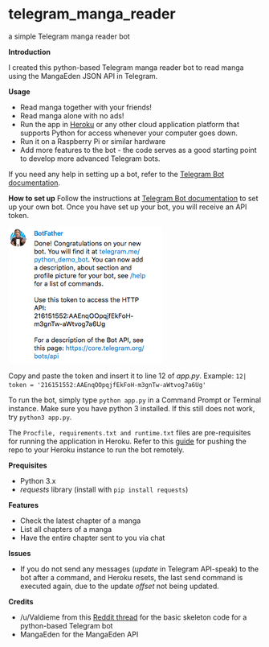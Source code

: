 # telegram_manga_reader
a simple Telegram manga reader bot

**Introduction**

I created this python-based Telegram manga reader bot to read manga using the MangaEden JSON API in Telegram.

**Usage**
- Read manga together with your friends!
- Read manga alone with no ads!
- Run the app in [Heroku](http://www.heroku.com) or any other cloud application platform that supports Python for access whenever your computer goes down.
- Run it on a Raspberry Pi or similar hardware
- Add more features to the bot - the code serves as a good starting point to develop more advanced Telegram bots.

If you need any help in setting up a bot, refer to the [Telegram Bot documentation](https://core.telegram.org/bots).

**How to set up**
Follow the instructions at [Telegram Bot documentation](https://core.telegram.org/bots) to set up your own bot. Once you have set up your bot, you will receive an API token.

![If you're thinking of using this API token, I've revoked it already.](token.png)

Copy and paste the token and insert it to line 12 of *app.py*. Example: `12| token = '216151552:AAEnqOOpqjfEkFoH-m3gnTw-aWtvog7a6Ug'`

To run the bot, simply type `python app.py` in a Command Prompt or Terminal instance. Make sure you have python 3 installed. If this still does not work, try `python3 app.py`.

The `Procfile, requirements.txt and runtime.txt` files are pre-requisites for running the application in Heroku. Refer to this [guide](https://devcenter.heroku.com/articles/git) for pushing the repo to your Heroku instance to run the bot remotely.

**Prequisites**
* Python 3.x
* *requests* library (install with `pip install requests`)

**Features**
* Check the latest chapter of a manga
* List all chapters of a manga
* Have the entire chapter sent to you via chat

**Issues**
* If you do not send any messages (*update* in Telegram API-speak) to the bot after a command, and Heroku resets, the last send command is executed again, due to the update *offset* not being updated.

**Credits**
* /u/Valdieme from this [Reddit thread](https://www.reddit.com/r/TelegramBots/comments/3b8kf3/the_simplest_python_bot/) for the basic skeleton code for a python-based Telegram bot
* MangaEden for the MangaEden API
